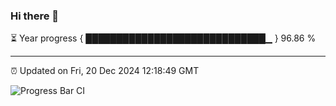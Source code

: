 ### Hi there 👋

⏳ Year progress { █████████████████████████████▁ } 96.86 %

---

⏰ Updated on Fri, 20 Dec 2024 12:18:49 GMT

![Progress Bar CI](https://github.com/Shyam-Makwana/GitHub-Actions-Demo/workflows/Progress%20Bar%20CI/badge.svg)
